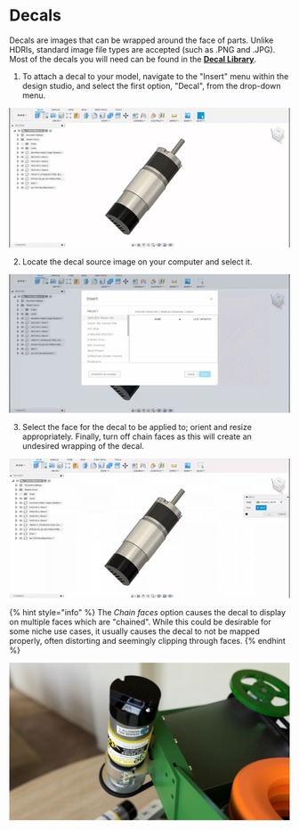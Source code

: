 # Decals

Decals are images that can be wrapped around the face of parts. Unlike HDRIs, standard image file types are accepted \(such as .PNG and .JPG\). Most of the decals you will need can be found in the [**Decal Library**](https://photos.google.com/share/AF1QipNS1p_h-UilCHEvSoTZNdxclRQBJGjViyh_1pqrRcx0o8R58EYXR95usjRIjo5KHQ?key=OTZDX0daejE2aDhvM1RqcWJCZi1iNks1LWpralVB). 

1. To attach a decal to your model, navigate to the "Insert" menu within the design studio, and select the first option, "Decal", from the drop-down menu.

![Navigating to the &quot;Decal&quot; tab](../.gitbook/assets/c51f8bed4c037a857ef27e6a495af3ae.gif)

   2. Locate the decal source image on your computer and select it.

![Selecting the decal](../.gitbook/assets/cc3134544f7b555d40b5afdb68bb24f1.gif)

   3. Select the face for the decal to be applied to; orient and resize appropriately. Finally, turn off chain faces as this will create an undesired wrapping of the decal.

![Orienting and resizing the decal on the motor](../.gitbook/assets/5e3812ae3d86e30f76c625a99a71a79c.gif)

{% hint style="info" %}
The _Chain faces_ option causes the decal to display on multiple faces which are "chained". While this could be desirable for some niche use cases, it usually causes the decal to not be mapped properly, often distorting and seemingly clipping through faces.
{% endhint %}

![FTC 16537 Ultimate Goal Shooter rendered by FTC 15887 showing off the motor sticker decals](../.gitbook/assets/shootamoturr.png)

